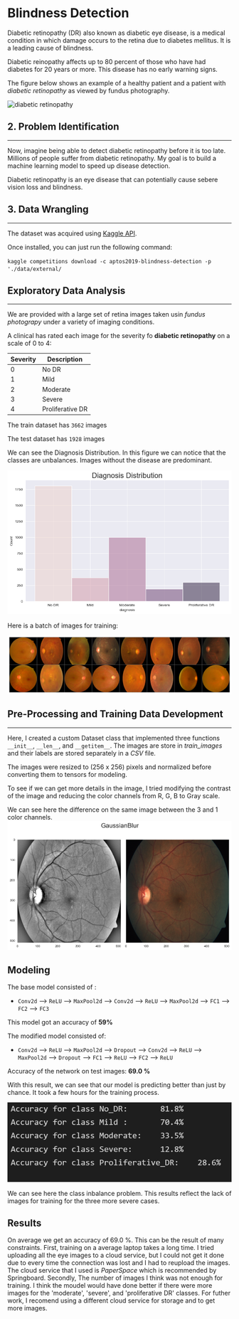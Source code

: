 # Blindness Detection

Diabetic retinopathy (DR) also known as diabetic eye disease, is a medical condition in which damage occurs to the retina due to diabetes mellitus. It is a leading cause of blindness. 

Diabetic reinopathy affects up to 80 percent of those who have had diabetes for 20 years or more. This disease has no early warning signs. 

The figure below shows an example of a healthy patient and a patient with _diabetic retinopathy_ as viewed by fundus photography.


![diabetic retinopathy](https://th.bing.com/th/id/OIP.1JyDkw0ZfO0LThngI7emUAHaEp?pid=ImgDet&rs=1)


## 2. Problem Identification
___
Now, imagine being able to detect diabetic retinopathy before it is too late. Millions of people suffer from diabetic retinopathy. My goal is to build a machine learning model to speed up disease detection.

Diabetic retinopathy is an eye disease that can potentially cause sebere vision loss and blindness. 
## 3. Data Wrangling
___
The dataset was acquired using [Kaggle API](https://github.com/Kaggle/kaggle-api).

Once installed, you can just run the following command: 

`kaggle competitions download -c aptos2019-blindness-detection -p './data/external/`

## Exploratory Data Analysis
___
We are provided with a large set of retina images taken usin _fundus photograpy_ under a variety of imaging conditions.

A clinical has rated each image for the severity fo __diabetic retinopathy__ on a scale of 0 to 4:

| Severity | Description|
| -------- | ---------- |
| 0 | No DR|
| 1 | Mild |
| 2 | Moderate | 
| 3 | Severe |
| 4 | Proliferative DR|

The train dataset has `3662` images

The test dataset has `1928` images

We can see the Diagnosis Distribution. In this figure we can notice that the classes are unbalances. Images without the disease are predominant. 

![diagnosis_distribution](./figures/labels_distribution.png)

Here is a batch of images for training:

![train_batch](./figures/batch_images.png)

## Pre-Processing and Training Data Development
---
Here, I created a custom Dataset class that implemented three functions `__init__`, `__len__`, and `__getitem__`. The images are store in *train_images* and their labels are stored separately in a *CSV* file.

The images were resized to (256 x 256) pixels and normalized before converting them to tensors for modeling. 

To see if we can get more details in the image, I tried modifying the contrast of the image and reducing the color channels from R, G, B to Gray scale.

We can see here the difference on the same image between the 3 and 1 color channels.
![gray_scale](./figures/gaussian_blur.png)

## Modeling

The base model consisted of :
- `Conv2d` --> `ReLU` --> `MaxPool2d` --> `Conv2d` --> `ReLU` --> `MaxPool2d` --> `FC1` --> `FC2` --> `FC3`

This model got an accuracy of __59%__

The modified model consisted of:
- `Conv2d` --> `ReLU` --> `MaxPool2d` --> `Dropout` --> `Conv2d` --> `ReLU` --> `MaxPool2d` --> `Dropout` --> `FC1` --> `ReLU` --> `FC2` --> `ReLU` 

Accuracy of the network on test images:	__69.0 %__

With this result, we can see that our model is predicting better than just by chance. It took a few hours for the training process.

![classes_results](./figures/per_class_results.png)

We can see here the class inbalance problem. This results reflect the lack of images for training for the three more severe cases.

## Results

On average we get an accuracy of 69.0 %. This can be the result of many constraints. First, training on a average laptop takes a long time. I tried uploading all the eye images to a cloud service, but I could not get it done due to every time the connection was lost and I had to reupload the images. The cloud service that I used is _PaperSpace_ which is recommended by Springboard. Secondly, The number of images I think was not enough for training. I think the moudel would have done better if there were more images for the 'moderate', 'severe', and 'proliferative DR' classes. For futher work, I recomend using a different cloud service for storage and to get more images.
